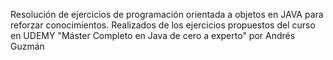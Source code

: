 Resolución de ejercicios de programación orientada a objetos en JAVA para reforzar conocimientos. Realizados de los ejercicios propuestos del curso en UDEMY "Máster Completo en Java de cero a experto" por Andrés Guzmán
